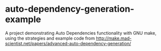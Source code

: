 # auto-dependency-generation-example
A project demonstrating Auto Dependencies functionality with GNU make, using the strategies and example code from http://make.mad-scientist.net/papers/advanced-auto-dependency-generation/
